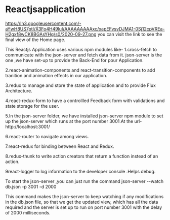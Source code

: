 # Reactjsapplication

https://lh3.googleusercontent.com/-aYwH8US7ptI/X3Fo4H49luI/AAAAAAAAAxc/xapEFvsvDJMA1-0Sj12cpVREa-H2gxf8wCK8BGAsYHg/s0/2020-09-27.png
you can  visit the link to see the final  view of the Home page.

This  Reactjs Application uses  various npm modules like-
1.cross-fetch to communicate with the json-server and fetch data from it. json-server is the one ,we have set-up to provide the Back-End for pour Application.

  
2.react-animation-components and react-transition-components to add tranition and animation effects in our application.
  
3.redux to manage and store the state of application and to provide Flux Architecture.
  
4.react-redux-form to have a controllled Feedback form  with validations and state storage for the user.
  
5.In the json-server folder, we have installed json-server npm module to set up the json-server which runs at the port number 3001.At the url-http://localhost:3001/
  
6.react-router to navigate among views.
  
7.react-redux for binding between React and Redux.
  
8.redux-thunk  to write action creators that return a function instead of an action.
  
9react-logger to log  information to the developer console .Helps debug.
  

To start the json-server ,you can just run the command json-server --watch db.json -p 3001 -d 2000
  
This command makes the json-server to keep watching if any modifications in the db.json file, so that we get the updated view, which has all the data required and the server is set up to run on port number 3001 with the delay of 2000 milliseconds.
